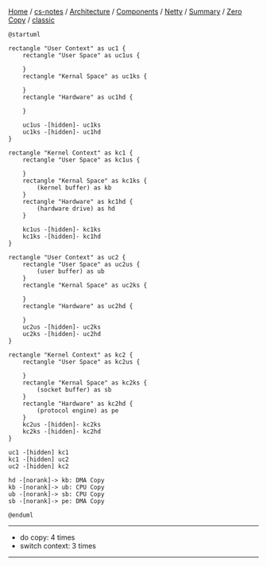 [Home](https://mengxianbin.github.io) /
[cs-notes](https://mengxianbin.github.io/cs-notes/site) /
[Architecture](https://mengxianbin.github.io/cs-notes/site/Architecture) /
[Components](https://mengxianbin.github.io/cs-notes/site/Architecture/Components) /
[Netty](https://mengxianbin.github.io/cs-notes/site/Architecture/Components/Netty) /
[Summary](https://mengxianbin.github.io/cs-notes/site/Architecture/Components/Netty/Summary) /
[Zero Copy](https://mengxianbin.github.io/cs-notes/site/Architecture/Components/Netty/Summary/Zero%20Copy) /
[classic](https://mengxianbin.github.io/cs-notes/site/Architecture/Components/Netty/Summary/Zero%20Copy/classic)


```puml
@startuml

rectangle "User Context" as uc1 {
    rectangle "User Space" as uc1us {
        
    }
    rectangle "Kernal Space" as uc1ks {
        
    }
    rectangle "Hardware" as uc1hd {
        
    }

    uc1us -[hidden]- uc1ks
    uc1ks -[hidden]- uc1hd
}

rectangle "Kernel Context" as kc1 {
    rectangle "User Space" as kc1us {

    }
    rectangle "Kernal Space" as kc1ks {
        (kernel buffer) as kb
    }
    rectangle "Hardware" as kc1hd {
        (hardware drive) as hd
    }

    kc1us -[hidden]- kc1ks
    kc1ks -[hidden]- kc1hd
}

rectangle "User Context" as uc2 {
    rectangle "User Space" as uc2us {
        (user buffer) as ub
    }
    rectangle "Kernal Space" as uc2ks {

    }
    rectangle "Hardware" as uc2hd {

    }
    uc2us -[hidden]- uc2ks
    uc2ks -[hidden]- uc2hd
}

rectangle "Kernel Context" as kc2 {
    rectangle "User Space" as kc2us {

    }
    rectangle "Kernal Space" as kc2ks {
        (socket buffer) as sb
    }
    rectangle "Hardware" as kc2hd {
        (protocol engine) as pe
    }
    kc2us -[hidden]- kc2ks
    kc2ks -[hidden]- kc2hd
}

uc1 -[hidden] kc1
kc1 -[hidden] uc2
uc2 -[hidden] kc2

hd -[norank]-> kb: DMA Copy
kb -[norank]-> ub: CPU Copy
ub -[norank]-> sb: CPU Copy
sb -[norank]-> pe: DMA Copy

@enduml
```

---

* do copy: 4 times
* switch context: 3 times

---
